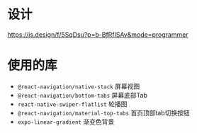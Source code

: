 # 设计
https://js.design/f/5SqDsu?p=b-BfRflSAv&mode=programmer


# 使用的库
- `@react-navigation/native-stack` 屏幕视图
- `@react-navigation/bottom-tabs` 屏幕底部Tab
- `react-native-swiper-flatlist` 轮播图
- `@react-navigation/material-top-tabs` 首页顶部tab切换按钮
- `expo-linear-gradient` 渐变色背景
